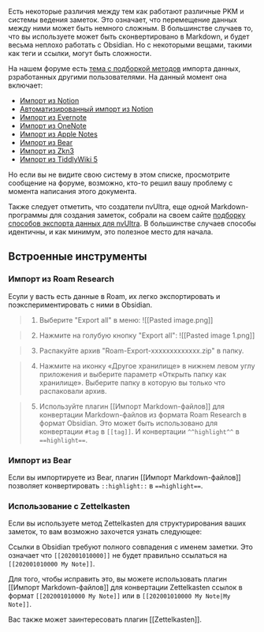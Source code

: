Есть некоторые различия между тем как работают различные PKM и системы ведения заметок. Это означает, что перемещение данных между ними может быть немного сложным. В большинстве случаев то, что вы используете может быть сконвертировано в Markdown, и будет весьма неплохо работать c Obsidian. Но с некоторыми вещами, такими как теги и ссылки, могут быть сложности.

На нашем форуме есть [тема с подборкой методов](https://forum.obsidian.md/t/meta-post-migration-workflows/768) импорта данных, рзработанных другими пользователями. На данный момент она включает:

- [Импорт из Notion](https://forum.obsidian.md/t/import-from-notion/636)
- [Автоматизированный импорт из Notion](https://forum.obsidian.md/t/notion-2-obsidian-migration-instructions/2728)
- [Импорт из Evernote](https://forum.obsidian.md/t/import-from-evernote/108)
- [Импорт из OneNote](https://forum.obsidian.md/t/new-tool-for-migration-from-onenote-updated-and-improved-version/3055)
- [Импорт из Apple Notes](https://forum.obsidian.md/t/migrate-from-apple-notes-to-obsidian/732)
- [Импорт из Bear](https://forum.obsidian.md/t/import-from-bear-app/2284)
- [Импорт из Zkn3](https://forum.obsidian.md/t/migrating-from-zkn3-to-obsidian-without-losing-your-tags-and-internal-links-documentation/7457)
- [Импорт из TiddlyWiki 5](https://forum.obsidian.md/t/migrate-from-tiddlywiki-5-to-obsidian/731)

Но если вы не видите свою систему в этом списке, просмотрите сообщение на форуме, возможно, кто-то решил вашу проблему с момента написания этого документа.

Также следует отметить, что создатели nvUltra, еще одной Markdown-программы для создания заметок, собрали на своем сайте [подборку способов экспорта данных для nvUltra](https://nvultra.com/help/importing). В большинстве случаев способы идентичны, и как минимум, это полезное место для начала.

## Встроенные инструменты

### Импорт из Roam Research

Есули у васть есть данные в Roam, их легко экспортировать и поэкспериментировать с ними в Obsidian.

> 1. Выберите "Export all" в меню:
> ![[Pasted image.png]]

> 2. Нажмите на голубую кнопку "Export all":
> ![[Pasted image 1.png]]

> 3. Распакуйте архив "Roam-Export-xxxxxxxxxxxxx.zip" в папку.

> 4.  Нажмите на иконку «Другое хранилище» в нижнем левом углу приложения и выберите параметр «Открыть папку как хранилище». 
> Выберите папку в которую вы только что распаковали архив.

> 5. Используйте плагин [[Импорт Markdown-файлов]] для конвертации Markdown-файлов из формата Roam Research в формат Obsidian.
> Это может быть использовано для конвертации `#tag` в `[[tag]]`.
> И конвертации `^^highlight^^` в `==highlight==`.

### Импорт из Bear

Если вы импортируете из Bear, плагин [[Импорт Markdown-файлов]] позволяет конвертировать `::highlight::` в `==highlight==`.

### Использование с Zettelkasten

Если вы используете метод Zettelkasten для структурирования ваших заметок, то вам возможно захочется узнать следующее:

Ссылки в Obsidian требуют полного совпадения с именем заметки. Это означает что `[[202001010000]]` не будет правильно ссылаться на `[[202001010000 My Note]]`.

Для того, чтобы исправить это, вы можете использовать плагин [[Импорт Markdown-файлов]] для конвертации Zettelkasten ссылок в формат `[[202001010000 My Note]]` или в `[[202001010000 My Note|My Note]]`.

Вас также может заинтересовать плагин [[Zettelkasten]].